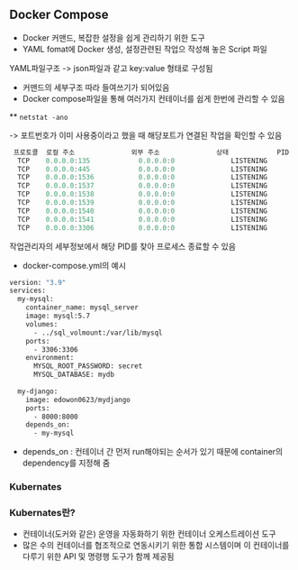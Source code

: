 ## Docker Compose

* Docker 커맨드, 복잡한 설정을 쉽게 관리하기 위한 도구
* YAML fomat에 Docker 생성, 설정관련된 작업으 작성해 놓은 Script 파일

YAML파일구조 -> json파일과 같고 key:value 형태로 구성됨

* 커맨드의 세부구조 따라 들여쓰기가 되어있음
* Docker compose파일을 통해 여러가지 컨테이너를 쉽게 한번에 관리할 수 있음



** `netstat -ano`

-> 포트번호가 이미 사용중이라고 했을 때 해당포트가 연결된 작업을 확인할 수 있음

```powershell
 프로토콜  로컬 주소              외부 주소              상태            PID
  TCP    0.0.0.0:135            0.0.0.0:0              LISTENING       1032
  TCP    0.0.0.0:445            0.0.0.0:0              LISTENING       4
  TCP    0.0.0.0:1536           0.0.0.0:0              LISTENING       452
  TCP    0.0.0.0:1537           0.0.0.0:0              LISTENING       844
  TCP    0.0.0.0:1538           0.0.0.0:0              LISTENING       1576
  TCP    0.0.0.0:1539           0.0.0.0:0              LISTENING       2464
  TCP    0.0.0.0:1540           0.0.0.0:0              LISTENING       2032
  TCP    0.0.0.0:1541           0.0.0.0:0              LISTENING       4060
  TCP    0.0.0.0:3306           0.0.0.0:0              LISTENING       4632
```

작업관리자의 세부정보에서 해당 PID를 찾아 프로세스 종료할 수 있음



* docker-compose.yml의 예시

```dockerfile
version: "3.9"
services:
  my-mysql:
    container_name: mysql_server
    image: mysql:5.7
    volumes: 
      - ../sql_volmount:/var/lib/mysql
    ports:
      - 3306:3306
    environment:
      MYSQL_ROOT_PASSWORD: secret
      MYSQL_DATABASE: mydb
  
  my-django:
    image: edowon0623/mydjango
    ports:
      - 8000:8000
    depends_on:
      - my-mysql
```



* depends_on : 컨테이너 간 먼저 run해야되는 순서가 있기 때문에 container의 dependency를 지정해 줌



### Kubernates



### Kubernates란?

* 컨테이너(도커와 같은) 운영을 자동화하기 위한 컨테이너 오케스트레이션 도구 
* 많은 수의 컨테이너를 협조적으로 연동시키기 위한 통합 시스템이며 이 컨테이너를 다루기 위한 API 및 명령행 도구가 함께 제공됨